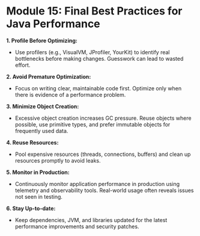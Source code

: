 # Module 15: Final Best Practices for Java Performance

**1. Profile Before Optimizing:**
  - Use profilers (e.g., VisualVM, JProfiler, YourKit) to identify real bottlenecks before making changes. Guesswork can lead to wasted effort.

**2. Avoid Premature Optimization:**
  - Focus on writing clear, maintainable code first. Optimize only when there is evidence of a performance problem.

**3. Minimize Object Creation:**
  - Excessive object creation increases GC pressure. Reuse objects where possible, use primitive types, and prefer immutable objects for frequently used data.

**4. Reuse Resources:**
  - Pool expensive resources (threads, connections, buffers) and clean up resources promptly to avoid leaks.

**5. Monitor in Production:**
  - Continuously monitor application performance in production using telemetry and observability tools. Real-world usage often reveals issues not seen in testing.

**6. Stay Up-to-date:**
  - Keep dependencies, JVM, and libraries updated for the latest performance improvements and security patches.
